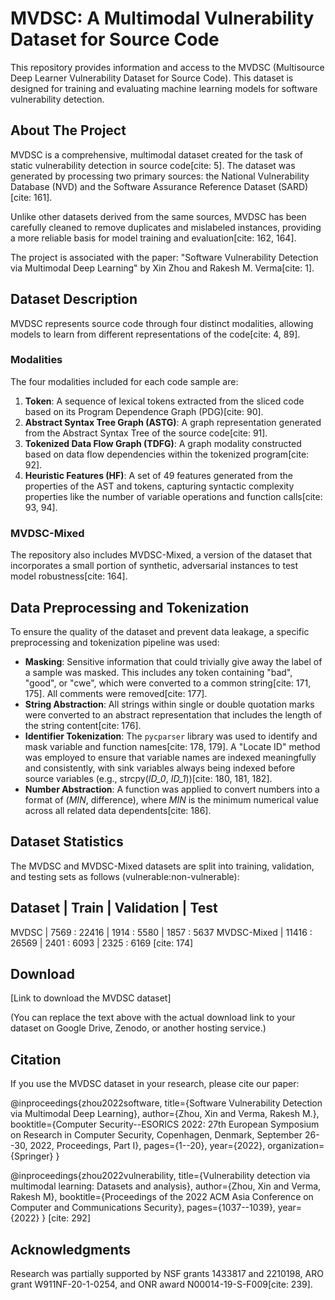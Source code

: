 # MVDSC: A Multimodal Vulnerability Dataset for Source Code

This repository provides information and access to the MVDSC (Multisource Deep Learner Vulnerability Dataset for Source Code). This dataset is designed for training and evaluating machine learning models for software vulnerability detection.

## About The Project

MVDSC is a comprehensive, multimodal dataset created for the task of static vulnerability detection in source code[cite: 5]. The dataset was generated by processing two primary sources: the National Vulnerability Database (NVD) and the Software Assurance Reference Dataset (SARD)[cite: 161].

Unlike other datasets derived from the same sources, MVDSC has been carefully cleaned to remove duplicates and mislabeled instances, providing a more reliable basis for model training and evaluation[cite: 162, 164].

The project is associated with the paper:
"Software Vulnerability Detection via Multimodal Deep Learning" by Xin Zhou and Rakesh M. Verma[cite: 1].

## Dataset Description

MVDSC represents source code through four distinct modalities, allowing models to learn from different representations of the code[cite: 4, 89].

### Modalities
The four modalities included for each code sample are:
1.  **Token**: A sequence of lexical tokens extracted from the sliced code based on its Program Dependence Graph (PDG)[cite: 90].
2.  **Abstract Syntax Tree Graph (ASTG)**: A graph representation generated from the Abstract Syntax Tree of the source code[cite: 91].
3.  **Tokenized Data Flow Graph (TDFG)**: A graph modality constructed based on data flow dependencies within the tokenized program[cite: 92].
4.  **Heuristic Features (HF)**: A set of 49 features generated from the properties of the AST and tokens, capturing syntactic complexity properties like the number of variable operations and function calls[cite: 93, 94].

### MVDSC-Mixed
The repository also includes MVDSC-Mixed, a version of the dataset that incorporates a small portion of synthetic, adversarial instances to test model robustness[cite: 164].

## Data Preprocessing and Tokenization

To ensure the quality of the dataset and prevent data leakage, a specific preprocessing and tokenization pipeline was used:

* **Masking**: Sensitive information that could trivially give away the label of a sample was masked. This includes any token containing "bad", "good", or "cwe", which were converted to a common string[cite: 171, 175]. All comments were removed[cite: 177].
* **String Abstraction**: All strings within single or double quotation marks were converted to an abstract representation that includes the length of the string content[cite: 176].
* **Identifier Tokenization**: The `pycparser` library was used to identify and mask variable and function names[cite: 178, 179]. A "Locate ID" method was employed to ensure that variable names are indexed meaningfully and consistently, with sink variables always being indexed before source variables (e.g., strcpy(*ID_0*, *ID_1*))[cite: 180, 181, 182].
* **Number Abstraction**: A function was applied to convert numbers into a format of (*MIN*, difference), where *MIN* is the minimum numerical value across all related data dependents[cite: 186].

## Dataset Statistics

The MVDSC and MVDSC-Mixed datasets are split into training, validation, and testing sets as follows (vulnerable:non-vulnerable):

Dataset        | Train          | Validation   | Test
--------------------------------------------------------------
MVDSC          | 7569 : 22416   | 1914 : 5580  | 1857 : 5637
MVDSC-Mixed    | 11416 : 26569  | 2401 : 6093  | 2325 : 6169
[cite: 174]

## Download

[Link to download the MVDSC dataset]

(You can replace the text above with the actual download link to your dataset on Google Drive, Zenodo, or another hosting service.)

## Citation

If you use the MVDSC dataset in your research, please cite our paper:

@inproceedings{zhou2022software,
  title={Software Vulnerability Detection via Multimodal Deep Learning},
  author={Zhou, Xin and Verma, Rakesh M.},
  booktitle={Computer Security--ESORICS 2022: 27th European Symposium on Research in Computer Security, Copenhagen, Denmark, September 26--30, 2022, Proceedings, Part I},
  pages={1--20},
  year={2022},
  organization={Springer}
}

@inproceedings{zhou2022vulnerability,
  title={Vulnerability detection via multimodal learning: Datasets and analysis},
  author={Zhou, Xin and Verma, Rakesh M},
  booktitle={Proceedings of the 2022 ACM Asia Conference on Computer and Communications Security},
  pages={1037--1039},
  year={2022}
}
[cite: 292]

## Acknowledgments
Research was partially supported by NSF grants 1433817 and 2210198, ARO grant W911NF-20-1-0254, and ONR award N00014-19-S-F009[cite: 239].
